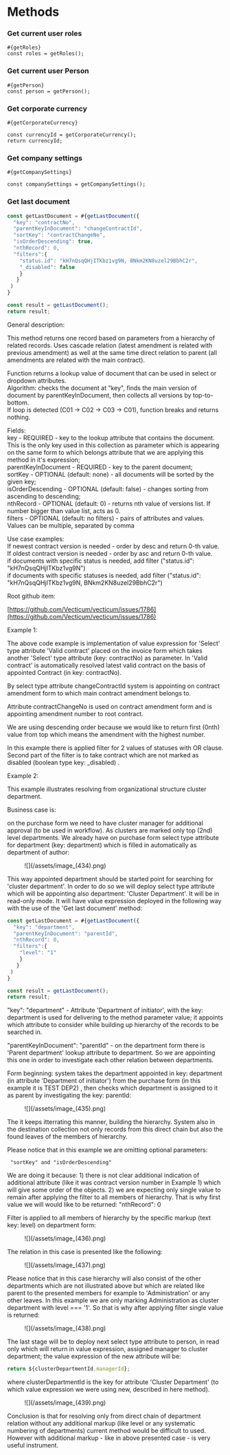 # Methods

### Get current user roles

```
#{getRoles}
const roles = getRoles();
```

### Get current user Person

```
#{getPerson}
const person = getPerson();
```

### Get corporate currency

```
#{getCorporateCurrency}

const currencyId = getCorporateCurrency();
return currencyId;
```

### Get company settings

```
#{getCompanySettings}

const companySettings = getCompanySettings();
```
### Get last document

```javascript
const getLastDocument = #{getLastDocument({
  "key": "contractNo",
  "parentKeyInDocument": "changeContractId",
  "sortKey": "contractChangeNo",
  "isOrderDescending": true,
  "nthRecord": 0,
  "filters":{
    "status.id": "kH7nQsqQHjITKbz1vg9N, BNkm2KN8uzel29BbhC2r", 
    "_disabled": false
    }
   }
 )
}

const result = getLastDocument();
return result;
```

General description:

This method returns one record based on parameters from a hierarchy of related records. Uses cascade relation (latest amendment is related with previous amendment) as well at the same time direct relation to parent (all amendments are related with the main contract).



Function returns a lookup value of document that can be used in select or dropdown attributes.\
Algorithm: checks the document at "key", finds the main version of document by parentKeyInDocument, then collects all versions by top-to-bottom.\
If loop is detected (C01 -> C02 -> C03 -> C01), function breaks and returns nothing.

Fields:\
key - REQUIRED - key to the lookup attribute that contains the document. This is the only key used in this collection as parameter which is appearing on the same form to which  belongs attribute that we are applying this method in it's expression;\
parentKeyInDocument - REQUIRED - key to the parent document;\
sortKey - OPTIONAL (default: none) - all documents will be sorted by the given key;\
isOrderDescending - OPTIONAL (default: false) - changes sorting from ascending to descending;\
nthRecord - OPTIONAL (default: 0) - returns nth value of versions list. If number bigger than value list, acts as 0.\
filters - OPTIONAL (default: no filters) - pairs of attributes and values. Values can be multiple, separated by comma

Use case examples:\
If newest contract version is needed - order by desc and return 0-th value.\
If oldest contract version is needed - order by asc and return 0-th value.\
if documents with specific status is needed, add filter ("status.id": "kH7nQsqQHjITKbz1vg9N")\
if documents with specific statuses is needed, add filter ("status.id": "kH7nQsqQHjITKbz1vg9N, BNkm2KN8uzel29BbhC2r")

Root github item:&#x20;

[https://github.com/Vecticum/vecticum/issues/1786](https://github.com/Vecticum/vecticum/issues/1786)

Example 1:

The above code example is implementation of value expression for 'Select' type attribute 'Valid contract' placed on the invoice form which takes another 'Select' type attribute (key: contractNo) as parameter. In 'Valid contract' is automatically resolved latest valid contract on the basis of appointed Contract (in key: contractNo).&#x20;

By select type attribute changeContractId system is appointing on contract amendment form to which main contract amendment belongs to.

Attribute contractChangeNo is used on contract amendment form and is appointing amendment number to root contract.

We are using descending order because we would like to return first (0nth) value from top which means the amendment with the highest number.

In this example there is applied filter for 2 values of statuses with OR clause. Second part of the filter is to take contract which are not marked as disabled (boolean type key: \_disabled) .

Example 2:

This example illustrates resolving from organizational structure cluster department.&#x20;

Business case is:&#x20;

on the purchase form we need to have cluster manager for additional approval (to be used in workflow). As clusters are marked only top (2nd) level departments. We already have on purchase form select type attribute for department (key: department) which is filled in automatically as department of author:

&#x20;

<figure>![](/assets/image_(434).png)</figure>

This way appointed department should be started point for searching for 'cluster department'. In order to do so we will deploy select type attribute which will be appointing also department: 'Cluster Department'. It will be in read-only mode. It will have value expression deployed in the following way with the use of the 'Get last document' method:

```javascript
const getLastDocument = #{getLastDocument({
  "key": "department",
  "parentKeyInDocument": "parentId",
  "nthRecord": 0,
  "filters":{
    "level": "1"
    }
   }
 )
}

const result = getLastDocument();
return result;
```

&#x20;"key": "department" -  Attribute 'Department of initiator', with the key: department is used for delivering to the method parameter value; it appoints which attribute to consider while building up hierarchy of the records to be searched in.

"parentKeyInDocument": "parentId" - on the department form there is 'Parent department' lookup attribute to department. So we are appointing this one in order to investigate each other relation between departments.&#x20;

Form beginning: system takes the department appointed in key: department (in attribute 'Department of initiator') from the purchase form (in this example it is TEST DEP2) , then checks which department is assigned to it as parent by investigating the key: parentId:

&#x20;

<figure>![](/assets/image_(435).png)</figure>

The it keeps itterrating this manner, building the hierarchy. System also in the destination collection not only records from this direct chain but also the found leaves of the members of hierarchy.

Please notice that in this example we are omitting optional parameters:

```
 "sortKey" and "isOrderDescending"
```

We are doing it because: 1) there is not clear additional indication of additional attribute (like it was contract version number in Example 1) which will give some order of the objects. 2) we are expecting only single value to remain after applying the filter to all members of hierarchy. That is why first value we will would like to be returned: "nthRecord": 0&#x20;

Filter is applied to all members of hierarchy by the specific markup (text key: level) on department form:

<figure>![](/assets/image_(436).png)</figure>

&#x20;The relation in this case is presented like the following:

<figure>![](/assets/image_(437).png)</figure>

Please notice that in this case hierarchy will also consist of the other departments which are not illustrated above but which are related like parent to the presented members for example to 'Administration' or any other leaves.  In this example we are only marking Administration as cluster department with level === '1'. So that is why after applying filter single value is returned:

<figure>![](/assets/image_(438).png)</figure>

The last stage will be to deploy next select type attribute to person, in read only which will return in value expression, assigned manager to cluster department; the value expression of the new attribute will be: &#x20;

```javascript
return ${clusterDepartmentId.managerId};
```

where clusterDepartmentId is the key for attribute 'Cluster Department' (to which value expression we were using new, described in here method).

<figure>![](/assets/image_(439).png)</figure>

Conclusion is that for resolving only from direct chain of department relation without any additional markup (like level or any systematic numbering of departments) current method would be difficult to used. However with additional markup - like in above presented case - is very useful instrument. &#x20;
